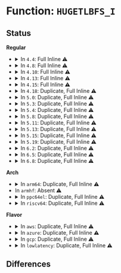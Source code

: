 # Function: <code>HUGETLBFS_I</code>

## Status
<b>Regular</b>
<ul>
<li>
<details>
<summary>In <code>4.4</code>: Full Inline ⚠️</summary>

**Collision:** Unique Static

**Inline:** Full

**Transformation:** False

**Instances:**

```
In fs/hugetlbfs/inode.c (ffffffff812f3f56)
Location: fs/hugetlbfs/inode.c:63
Inline: True
Inline callers:
  - fs/hugetlbfs/inode.c:hugetlbfs_i_callback
```
</details>
</li>
<li>
<details>
<summary>In <code>4.8</code>: Full Inline ⚠️</summary>

**Collision:** Unique Static

**Inline:** Full

**Transformation:** False

**Instances:**

```
In fs/hugetlbfs/inode.c (ffffffff81327186)
Location: fs/hugetlbfs/inode.c:63
Inline: True
Inline callers:
  - fs/hugetlbfs/inode.c:hugetlbfs_i_callback
```
</details>
</li>
<li>
<details>
<summary>In <code>4.10</code>: Full Inline ⚠️</summary>

**Collision:** Unique Static

**Inline:** Full

**Transformation:** False

**Instances:**

```
In fs/hugetlbfs/inode.c (ffffffff8133cef6)
Location: fs/hugetlbfs/inode.c:63
Inline: True
Inline callers:
  - fs/hugetlbfs/inode.c:hugetlbfs_i_callback
```
</details>
</li>
<li>
<details>
<summary>In <code>4.13</code>: Full Inline ⚠️</summary>

**Collision:** Unique Static

**Inline:** Full

**Transformation:** False

**Instances:**

```
In fs/hugetlbfs/inode.c (ffffffff81351f06)
Location: fs/hugetlbfs/inode.c:63
Inline: True
Inline callers:
  - fs/hugetlbfs/inode.c:hugetlbfs_i_callback
```
</details>
</li>
<li>
<details>
<summary>In <code>4.15</code>: Full Inline ⚠️</summary>

**Collision:** Unique Static

**Inline:** Full

**Transformation:** False

**Instances:**

```
In fs/hugetlbfs/inode.c (ffffffff81376736)
Location: fs/hugetlbfs/inode.c:63
Inline: True
Inline callers:
  - fs/hugetlbfs/inode.c:hugetlbfs_i_callback
```
</details>
</li>
<li>
<details>
<summary>In <code>4.18</code>: Duplicate, Full Inline ⚠️</summary>

**Collision:** Static Duplication

**Inline:** Full

**Transformation:** False

**Instances:**

```
In mm/memfd.c (ffffffff81293c8d)
Location: include/linux/hugetlb.h:282
Inline: True
Inline callers:
  - mm/memfd.c:memfd_file_seals_ptr
```
```
In fs/hugetlbfs/inode.c (ffffffff813a59b1)
Location: include/linux/hugetlb.h:282
Inline: True
Inline callers:
  - fs/hugetlbfs/inode.c:hugetlbfs_destroy_inode
  - fs/hugetlbfs/inode.c:hugetlbfs_i_callback
  - fs/hugetlbfs/inode.c:hugetlbfs_get_inode
  - fs/hugetlbfs/inode.c:hugetlbfs_setattr
  - fs/hugetlbfs/inode.c:hugetlbfs_fallocate
  - fs/hugetlbfs/inode.c:hugetlbfs_fallocate
  - fs/hugetlbfs/inode.c:hugetlbfs_fallocate
```
</details>
</li>
<li>
<details>
<summary>In <code>5.0</code>: Duplicate, Full Inline ⚠️</summary>

**Collision:** Static Duplication

**Inline:** Full

**Transformation:** False

**Instances:**

```
In mm/memfd.c (ffffffff812a894d)
Location: include/linux/hugetlb.h:296
Inline: True
Inline callers:
  - mm/memfd.c:memfd_file_seals_ptr
```
```
In fs/hugetlbfs/inode.c (ffffffff813bf0a1)
Location: include/linux/hugetlb.h:296
Inline: True
Inline callers:
  - fs/hugetlbfs/inode.c:hugetlbfs_destroy_inode
  - fs/hugetlbfs/inode.c:hugetlbfs_i_callback
  - fs/hugetlbfs/inode.c:hugetlbfs_get_inode
  - fs/hugetlbfs/inode.c:hugetlbfs_setattr
  - fs/hugetlbfs/inode.c:hugetlbfs_fallocate
  - fs/hugetlbfs/inode.c:hugetlbfs_fallocate
  - fs/hugetlbfs/inode.c:hugetlbfs_fallocate
```
</details>
</li>
<li>
<details>
<summary>In <code>5.3</code>: Duplicate, Full Inline ⚠️</summary>

**Collision:** Static Duplication

**Inline:** Full

**Transformation:** False

**Instances:**

```
In mm/memfd.c (ffffffff812c50ad)
Location: include/linux/hugetlb.h:282
Inline: True
Inline callers:
  - mm/memfd.c:memfd_file_seals_ptr
```
```
In fs/hugetlbfs/inode.c (ffffffff813e98e1)
Location: include/linux/hugetlb.h:282
Inline: True
Inline callers:
  - fs/hugetlbfs/inode.c:hugetlbfs_destroy_inode
  - fs/hugetlbfs/inode.c:hugetlbfs_free_inode
  - fs/hugetlbfs/inode.c:hugetlbfs_get_inode
  - fs/hugetlbfs/inode.c:hugetlbfs_setattr
  - fs/hugetlbfs/inode.c:hugetlbfs_fallocate
  - fs/hugetlbfs/inode.c:hugetlbfs_fallocate
  - fs/hugetlbfs/inode.c:hugetlbfs_fallocate
```
</details>
</li>
<li>
<details>
<summary>In <code>5.4</code>: Duplicate, Full Inline ⚠️</summary>

**Collision:** Static Duplication

**Inline:** Full

**Transformation:** False

**Instances:**

```
In mm/memfd.c (ffffffff812d6a3d)
Location: include/linux/hugetlb.h:282
Inline: True
Inline callers:
  - mm/memfd.c:memfd_file_seals_ptr
```
```
In fs/hugetlbfs/inode.c (ffffffff81403981)
Location: include/linux/hugetlb.h:282
Inline: True
Inline callers:
  - fs/hugetlbfs/inode.c:hugetlbfs_destroy_inode
  - fs/hugetlbfs/inode.c:hugetlbfs_free_inode
  - fs/hugetlbfs/inode.c:hugetlbfs_get_inode
  - fs/hugetlbfs/inode.c:hugetlbfs_setattr
  - fs/hugetlbfs/inode.c:hugetlbfs_fallocate
  - fs/hugetlbfs/inode.c:hugetlbfs_fallocate
  - fs/hugetlbfs/inode.c:hugetlbfs_fallocate
```
</details>
</li>
<li>
<details>
<summary>In <code>5.8</code>: Duplicate, Full Inline ⚠️</summary>

**Collision:** Static Duplication

**Inline:** Full

**Transformation:** False

**Instances:**

```
In mm/memfd.c (ffffffff8130badb)
Location: include/linux/hugetlb.h:428
Inline: True
```
```
In fs/hugetlbfs/inode.c (ffffffff814518a1)
Location: include/linux/hugetlb.h:428
Inline: True
Inline callers:
  - fs/hugetlbfs/inode.c:hugetlbfs_destroy_inode
  - fs/hugetlbfs/inode.c:hugetlbfs_free_inode
  - fs/hugetlbfs/inode.c:hugetlbfs_get_inode
  - fs/hugetlbfs/inode.c:hugetlbfs_setattr
  - fs/hugetlbfs/inode.c:hugetlbfs_fallocate
  - fs/hugetlbfs/inode.c:hugetlbfs_fallocate
  - fs/hugetlbfs/inode.c:hugetlbfs_punch_hole
```
</details>
</li>
<li>
<details>
<summary>In <code>5.11</code>: Duplicate, Full Inline ⚠️</summary>

**Collision:** Static Duplication

**Inline:** Full

**Transformation:** False

**Instances:**

```
In mm/memfd.c (ffffffff81317ba1)
Location: include/linux/hugetlb.h:429
Inline: True
Inline callers:
  - mm/memfd.c:__do_sys_memfd_create
  - mm/memfd.c:memfd_fcntl
  - mm/memfd.c:memfd_fcntl
```
```
In fs/hugetlbfs/inode.c (ffffffff8146ddc1)
Location: include/linux/hugetlb.h:429
Inline: True
Inline callers:
  - fs/hugetlbfs/inode.c:hugetlbfs_destroy_inode
  - fs/hugetlbfs/inode.c:hugetlbfs_free_inode
  - fs/hugetlbfs/inode.c:hugetlbfs_get_inode
  - fs/hugetlbfs/inode.c:hugetlbfs_setattr
  - fs/hugetlbfs/inode.c:hugetlbfs_fallocate
  - fs/hugetlbfs/inode.c:hugetlbfs_fallocate
  - fs/hugetlbfs/inode.c:hugetlbfs_punch_hole
```
</details>
</li>
<li>
<details>
<summary>In <code>5.13</code>: Duplicate, Full Inline ⚠️</summary>

**Collision:** Static Duplication

**Inline:** Full

**Transformation:** False

**Instances:**

```
In mm/memfd.c (ffffffff8131dd91)
Location: include/linux/hugetlb.h:446
Inline: True
Inline callers:
  - mm/memfd.c:__do_sys_memfd_create
  - mm/memfd.c:memfd_fcntl
  - mm/memfd.c:memfd_fcntl
```
```
In fs/hugetlbfs/inode.c (ffffffff814738c1)
Location: include/linux/hugetlb.h:446
Inline: True
Inline callers:
  - fs/hugetlbfs/inode.c:hugetlbfs_destroy_inode
  - fs/hugetlbfs/inode.c:hugetlbfs_free_inode
  - fs/hugetlbfs/inode.c:hugetlbfs_get_inode
  - fs/hugetlbfs/inode.c:hugetlbfs_setattr
  - fs/hugetlbfs/inode.c:hugetlbfs_fallocate
  - fs/hugetlbfs/inode.c:hugetlbfs_fallocate
  - fs/hugetlbfs/inode.c:hugetlbfs_fallocate
  - fs/hugetlbfs/inode.c:hugetlbfs_file_mmap
```
</details>
</li>
<li>
<details>
<summary>In <code>5.15</code>: Duplicate, Full Inline ⚠️</summary>

**Collision:** Static Duplication

**Inline:** Full

**Transformation:** False

**Instances:**

```
In mm/memfd.c (ffffffff8136b134)
Location: include/linux/hugetlb.h:463
Inline: True
Inline callers:
  - mm/memfd.c:__do_sys_memfd_create
  - mm/memfd.c:memfd_fcntl
  - mm/memfd.c:memfd_fcntl
```
```
In fs/hugetlbfs/inode.c (ffffffff814ca4d1)
Location: include/linux/hugetlb.h:463
Inline: True
Inline callers:
  - fs/hugetlbfs/inode.c:hugetlbfs_destroy_inode
  - fs/hugetlbfs/inode.c:hugetlbfs_free_inode
  - fs/hugetlbfs/inode.c:hugetlbfs_get_inode
  - fs/hugetlbfs/inode.c:hugetlbfs_setattr
  - fs/hugetlbfs/inode.c:hugetlbfs_fallocate
  - fs/hugetlbfs/inode.c:hugetlbfs_fallocate
  - fs/hugetlbfs/inode.c:hugetlbfs_fallocate
  - fs/hugetlbfs/inode.c:hugetlbfs_file_mmap
```
</details>
</li>
<li>
<details>
<summary>In <code>5.19</code>: Duplicate, Full Inline ⚠️</summary>

**Collision:** Static Duplication

**Inline:** Full

**Transformation:** False

**Instances:**

```
In mm/memfd.c (0)
Location: include/linux/hugetlb.h:487
Inline: True
```
```
In fs/hugetlbfs/inode.c (ffffffff81553dc5)
Location: include/linux/hugetlb.h:487
Inline: True
Inline callers:
  - fs/hugetlbfs/inode.c:hugetlbfs_free_inode
```
</details>
</li>
<li>
<details>
<summary>In <code>6.2</code>: Duplicate, Full Inline ⚠️</summary>

**Collision:** Static Duplication

**Inline:** Full

**Transformation:** False

**Instances:**

```
In mm/memfd.c (0)
Location: include/linux/hugetlb.h:487
Inline: True
```
```
In fs/hugetlbfs/inode.c (ffffffff815f5605)
Location: include/linux/hugetlb.h:487
Inline: True
Inline callers:
  - fs/hugetlbfs/inode.c:hugetlbfs_free_inode
```
</details>
</li>
<li>
<details>
<summary>In <code>6.5</code>: Duplicate, Full Inline ⚠️</summary>

**Collision:** Static Duplication

**Inline:** Full

**Transformation:** False

**Instances:**

```
In mm/memfd.c (0)
Location: include/linux/hugetlb.h:529
Inline: True
```
```
In fs/hugetlbfs/inode.c (ffffffff8162d685)
Location: include/linux/hugetlb.h:529
Inline: True
Inline callers:
  - fs/hugetlbfs/inode.c:hugetlbfs_free_inode
```
</details>
</li>
<li>
<details>
<summary>In <code>6.8</code>: Duplicate, Full Inline ⚠️</summary>

**Collision:** Static Duplication

**Inline:** Full

**Transformation:** False

**Instances:**

```
In mm/memfd.c (0)
Location: include/linux/hugetlb.h:552
Inline: True
```
```
In fs/hugetlbfs/inode.c (0)
Location: include/linux/hugetlb.h:552
Inline: True
```
</details>
</li>
</ul>
<b>Arch</b>
<ul>
<li>
<details>
<summary>In <code>arm64</code>: Duplicate, Full Inline ⚠️</summary>

**Collision:** Static Duplication

**Inline:** Full

**Transformation:** False

**Instances:**

```
In mm/memfd.c (ffff80001037bbac)
Location: include/linux/hugetlb.h:282
Inline: True
Inline callers:
  - mm/memfd.c:memfd_file_seals_ptr
```
```
In fs/hugetlbfs/inode.c (ffff8000104e2120)
Location: include/linux/hugetlb.h:282
Inline: True
Inline callers:
  - fs/hugetlbfs/inode.c:hugetlbfs_destroy_inode
  - fs/hugetlbfs/inode.c:hugetlbfs_free_inode
  - fs/hugetlbfs/inode.c:hugetlbfs_get_inode
  - fs/hugetlbfs/inode.c:hugetlbfs_setattr
  - fs/hugetlbfs/inode.c:hugetlbfs_fallocate
  - fs/hugetlbfs/inode.c:hugetlbfs_fallocate
  - fs/hugetlbfs/inode.c:hugetlbfs_fallocate
```
</details>
</li>
<li>
In <code>armhf</code>: Absent ⚠️
</li>
<li>
<details>
<summary>In <code>ppc64el</code>: Duplicate, Full Inline ⚠️</summary>

**Collision:** Static Duplication

**Inline:** Full

**Transformation:** False

**Instances:**

```
In mm/memfd.c (c000000000470ccc)
Location: include/linux/hugetlb.h:282
Inline: True
Inline callers:
  - mm/memfd.c:memfd_file_seals_ptr
```
```
In fs/hugetlbfs/inode.c (c00000000061ec3c)
Location: include/linux/hugetlb.h:282
Inline: True
Inline callers:
  - fs/hugetlbfs/inode.c:hugetlbfs_destroy_inode
  - fs/hugetlbfs/inode.c:hugetlbfs_free_inode
  - fs/hugetlbfs/inode.c:hugetlbfs_get_inode
  - fs/hugetlbfs/inode.c:hugetlbfs_setattr
  - fs/hugetlbfs/inode.c:hugetlbfs_fallocate
  - fs/hugetlbfs/inode.c:hugetlbfs_fallocate
  - fs/hugetlbfs/inode.c:hugetlbfs_fallocate
```
</details>
</li>
<li>
<details>
<summary>In <code>riscv64</code>: Duplicate, Full Inline ⚠️</summary>

**Collision:** Static Duplication

**Inline:** Full

**Transformation:** False

**Instances:**

```
In mm/memfd.c (ffffffe000252366)
Location: include/linux/hugetlb.h:282
Inline: True
Inline callers:
  - mm/memfd.c:memfd_file_seals_ptr
```
```
In fs/hugetlbfs/inode.c (ffffffe000355e58)
Location: include/linux/hugetlb.h:282
Inline: True
Inline callers:
  - fs/hugetlbfs/inode.c:hugetlbfs_destroy_inode
  - fs/hugetlbfs/inode.c:hugetlbfs_free_inode
  - fs/hugetlbfs/inode.c:hugetlbfs_get_inode
  - fs/hugetlbfs/inode.c:hugetlbfs_setattr
  - fs/hugetlbfs/inode.c:hugetlbfs_fallocate
  - fs/hugetlbfs/inode.c:hugetlbfs_fallocate
```
</details>
</li>
</ul>
<b>Flavor</b>
<ul>
<li>
<details>
<summary>In <code>aws</code>: Duplicate, Full Inline ⚠️</summary>

**Collision:** Static Duplication

**Inline:** Full

**Transformation:** False

**Instances:**

```
In mm/memfd.c (ffffffff812cf01d)
Location: include/linux/hugetlb.h:282
Inline: True
Inline callers:
  - mm/memfd.c:memfd_file_seals_ptr
```
```
In fs/hugetlbfs/inode.c (ffffffff813fbf61)
Location: include/linux/hugetlb.h:282
Inline: True
Inline callers:
  - fs/hugetlbfs/inode.c:hugetlbfs_destroy_inode
  - fs/hugetlbfs/inode.c:hugetlbfs_free_inode
  - fs/hugetlbfs/inode.c:hugetlbfs_get_inode
  - fs/hugetlbfs/inode.c:hugetlbfs_setattr
  - fs/hugetlbfs/inode.c:hugetlbfs_fallocate
  - fs/hugetlbfs/inode.c:hugetlbfs_fallocate
  - fs/hugetlbfs/inode.c:hugetlbfs_fallocate
```
</details>
</li>
<li>
<details>
<summary>In <code>azure</code>: Duplicate, Full Inline ⚠️</summary>

**Collision:** Static Duplication

**Inline:** Full

**Transformation:** False

**Instances:**

```
In mm/memfd.c (ffffffff812bfcad)
Location: include/linux/hugetlb.h:282
Inline: True
Inline callers:
  - mm/memfd.c:memfd_file_seals_ptr
```
```
In fs/hugetlbfs/inode.c (ffffffff813ec9e1)
Location: include/linux/hugetlb.h:282
Inline: True
Inline callers:
  - fs/hugetlbfs/inode.c:hugetlbfs_destroy_inode
  - fs/hugetlbfs/inode.c:hugetlbfs_free_inode
  - fs/hugetlbfs/inode.c:hugetlbfs_get_inode
  - fs/hugetlbfs/inode.c:hugetlbfs_setattr
  - fs/hugetlbfs/inode.c:hugetlbfs_fallocate
  - fs/hugetlbfs/inode.c:hugetlbfs_fallocate
  - fs/hugetlbfs/inode.c:hugetlbfs_fallocate
```
</details>
</li>
<li>
<details>
<summary>In <code>gcp</code>: Duplicate, Full Inline ⚠️</summary>

**Collision:** Static Duplication

**Inline:** Full

**Transformation:** False

**Instances:**

```
In mm/memfd.c (ffffffff812cce2d)
Location: include/linux/hugetlb.h:282
Inline: True
Inline callers:
  - mm/memfd.c:memfd_file_seals_ptr
```
```
In fs/hugetlbfs/inode.c (ffffffff813f92e1)
Location: include/linux/hugetlb.h:282
Inline: True
Inline callers:
  - fs/hugetlbfs/inode.c:hugetlbfs_destroy_inode
  - fs/hugetlbfs/inode.c:hugetlbfs_free_inode
  - fs/hugetlbfs/inode.c:hugetlbfs_get_inode
  - fs/hugetlbfs/inode.c:hugetlbfs_setattr
  - fs/hugetlbfs/inode.c:hugetlbfs_fallocate
  - fs/hugetlbfs/inode.c:hugetlbfs_fallocate
  - fs/hugetlbfs/inode.c:hugetlbfs_fallocate
```
</details>
</li>
<li>
<details>
<summary>In <code>lowlatency</code>: Duplicate, Full Inline ⚠️</summary>

**Collision:** Static Duplication

**Inline:** Full

**Transformation:** False

**Instances:**

```
In mm/memfd.c (ffffffff812ddbcd)
Location: include/linux/hugetlb.h:282
Inline: True
Inline callers:
  - mm/memfd.c:memfd_file_seals_ptr
```
```
In fs/hugetlbfs/inode.c (ffffffff8140e8bf)
Location: include/linux/hugetlb.h:282
Inline: True
Inline callers:
  - fs/hugetlbfs/inode.c:hugetlbfs_destroy_inode
  - fs/hugetlbfs/inode.c:hugetlbfs_free_inode
  - fs/hugetlbfs/inode.c:hugetlbfs_get_inode
  - fs/hugetlbfs/inode.c:hugetlbfs_setattr
  - fs/hugetlbfs/inode.c:hugetlbfs_fallocate
  - fs/hugetlbfs/inode.c:hugetlbfs_fallocate
  - fs/hugetlbfs/inode.c:hugetlbfs_fallocate
```
</details>
</li>
</ul>

## Differences
